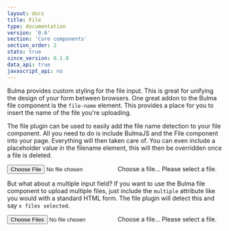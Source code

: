 ```yaml
---
layout: docs
title: File
type: documentation
version: '0.6'
section: 'Core components'
section_order: 2
stats: true
since_version: 0.1.0
data_api: true
javascript_api: no
---
```


Bulma provides custom styling for the file input. This is great for unifying the design of your form between browsers. One great addon to the Bulma file component is the `file-name` element. This provides a place for you to insert the name of the file you're uploading.

The file plugin can be used to easily add the file name detection to your file component. All you need to do is include BulmaJS and the File component into your page. Everything will then taken care of. You can even include a placeholder value in the filename element, this will then be overridden once a file is deleted.

<div class="code-example">
    <div class="file has-name is-boxed">
        <label class="file-label">
            <input class="file-input" type="file" name="resume">
            <span class="file-cta">
                <span class="file-icon">
                    <i class="fa fa-upload"></i>
                </span>
                <span class="file-label">
                    Choose a file…
                </span>
            </span>
            <span class="file-name">Please select a file.</span>
        </label>
    </div>
</div>

But what about a multiple input field? If you want to use the Bulma file component to upload multiple files, just include the `multiple` attribute like you would with a standard HTML form. The file plugin will detect this and say `x files selected`.

<div class="code-example">
    <div class="file has-name is-boxed">
        <label class="file-label">
            <input class="file-input" type="file" name="resume" multiple>
            <span class="file-cta">
                <span class="file-icon">
                    <i class="fa fa-upload"></i>
                </span>
                <span class="file-label">
                    Choose a file…
                </span>
            </span>
            <span class="file-name">Please select a file.</span>
        </label>
    </div>
</div>